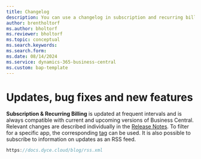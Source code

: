 ```yaml
---
title: Changelog
description: You can use a changelog in subscription and recurring billing.
author: brentholtorf
ms.author: bholtorf
ms.reviewer: bholtorf
ms.topic: conceptual
ms.search.keywords: 
ms.search.form: 
ms.date: 08/14/2024
ms.service: dynamics-365-business-central
ms.custom: bap-template
---
```


# Updates, bug fixes and new features

**Subscription & Recurring Billing** is updated at frequent intervals and is always compatible with current and upcoming versions of Business Central. Relevant changes are described individually in the [Release Notes](/blog). To filter for a specific app, the corresponding [tag](/blog/tags) can be used. It is also possible to subscribe to information on updates as an RSS feed.

```js title="RSS feed URL for release notes"
https://docs.dyce.cloud/blog/rss.xml
```